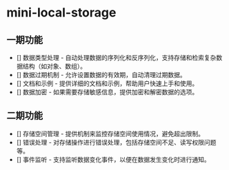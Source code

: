 # mini-local-storage

## 一期功能

- [] 数据类型处理 - 自动处理数据的序列化和反序列化，支持存储和检索复杂数据结构（如对象、数组）。
- [] 数据过期机制 - 允许设置数据的有效期，自动清理过期数据。
- [] 文档和示例 - 提供详细的文档和示例，帮助用户快速上手和使用。
- [] 数据加密 - 如果需要存储敏感信息，提供加密和解密数据的选项。

## 二期功能

- [] 存储空间管理 - 提供机制来监控存储空间使用情况，避免超出限制。
- [] 错误处理 - 对存储操作进行错误处理，包括存储空间不足、读写权限问题等。
- [] 事件监听 - 支持监听数据变化事件，以便在数据发生变化时进行通知。
